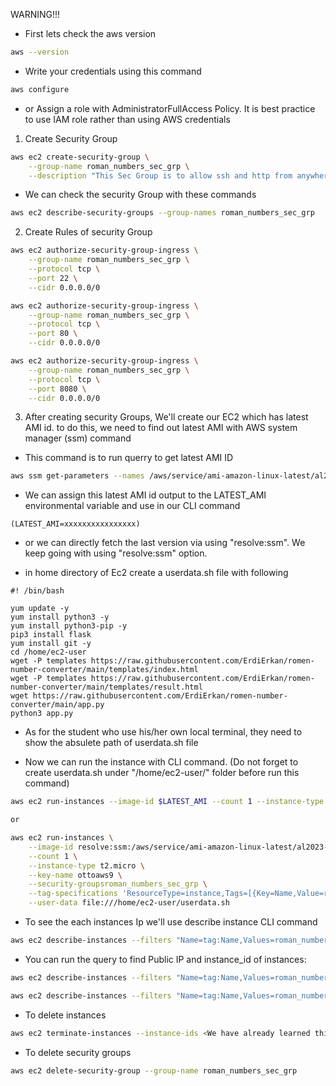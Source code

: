 WARNING!!!

- First lets check the aws version

```bash
aws --version
```

- Write your credentials using this command
```bash
aws configure
```

- or Assign a role with AdministratorFullAccess Policy. It is best practice to use IAM role rather than using AWS credentials

1. Create Security Group

```bash
aws ec2 create-security-group \
    --group-name roman_numbers_sec_grp \
    --description "This Sec Group is to allow ssh and http from anywhere"
```

- We can check the security Group with these commands
```bash
aws ec2 describe-security-groups --group-names roman_numbers_sec_grp
```

2. Create Rules of security Group

```bash
aws ec2 authorize-security-group-ingress \
    --group-name roman_numbers_sec_grp \
    --protocol tcp \
    --port 22 \
    --cidr 0.0.0.0/0

aws ec2 authorize-security-group-ingress \
    --group-name roman_numbers_sec_grp \
    --protocol tcp \
    --port 80 \
    --cidr 0.0.0.0/0

aws ec2 authorize-security-group-ingress \
    --group-name roman_numbers_sec_grp \
    --protocol tcp \
    --port 8080 \
    --cidr 0.0.0.0/0
```

3. After creating security Groups, We'll create our EC2 which has latest AMI id. to do this, we need to find out latest AMI with AWS system manager (ssm) command

- This command is to run querry to get latest AMI ID
```bash
aws ssm get-parameters --names /aws/service/ami-amazon-linux-latest/al2023-ami-kernel-default-x86_64 --query 'Parameters[0].[Value]' --output text
```

- We can assign this latest AMI id output to the LATEST_AMI environmental variable and use in our CLI command 

```
(LATEST_AMI=xxxxxxxxxxxxxxxx)
```
- or we can directly fetch the last version via  using "resolve:ssm". We keep going with using "resolve:ssm" option. 

- in home directory of Ec2 create a userdata.sh file with following

```
#! /bin/bash

yum update -y
yum install python3 -y
yum install python3-pip -y
pip3 install flask
yum install git -y
cd /home/ec2-user
wget -P templates https://raw.githubusercontent.com/ErdiErkan/romen-number-converter/main/templates/index.html
wget -P templates https://raw.githubusercontent.com/ErdiErkan/romen-number-converter/main/templates/result.html
wget https://raw.githubusercontent.com/ErdiErkan/romen-number-converter/main/app.py
python3 app.py
```
- As for the student who use his/her own local terminal, they need to show the absulete path of userdata.sh file

- Now we can run the instance with CLI command. (Do not forget to create userdata.sh under "/home/ec2-user/" folder before run this command)

```bash
aws ec2 run-instances --image-id $LATEST_AMI --count 1 --instance-type t2.micro --key-name ottoaws9 --security-groups roman_numbers_sec_grp --tag-specifications 'ResourceType=instance,Tags=[{Key=Name,Value=roman_numbers}]' --user-data file:///Users/ODG/Desktop/git_dir/erdi-cw/porfolio_lesson_plan/week_6/CLI_solution/userdata.sh

or

aws ec2 run-instances \
    --image-id resolve:ssm:/aws/service/ami-amazon-linux-latest/al2023-ami-kernel-default-x86_64 \
    --count 1 \
    --instance-type t2.micro \
    --key-name ottoaws9 \
    --security-groupsroman_numbers_sec_grp \
    --tag-specifications 'ResourceType=instance,Tags=[{Key=Name,Value=roman_numbers}]'\
    --user-data file:///home/ec2-user/userdata.sh
```

- To see the each instances Ip we'll use describe instance CLI command
```bash
aws ec2 describe-instances --filters "Name=tag:Name,Values=roman_numbers"
```

- You can run the query to find Public IP and instance_id of instances:
```bash
aws ec2 describe-instances --filters "Name=tag:Name,Values=roman_numbers" --query 'Reservations[].Instances[].PublicIpAddress[]'

aws ec2 describe-instances --filters "Name=tag:Name,Values=roman_numbers" --query 'Reservations[].Instances[].InstanceId[]'
```

- To delete instances
```bash 
aws ec2 terminate-instances --instance-ids <We have already learned this id with query on above>
```
- To delete security groups
```bash
aws ec2 delete-security-group --group-name roman_numbers_sec_grp
```
